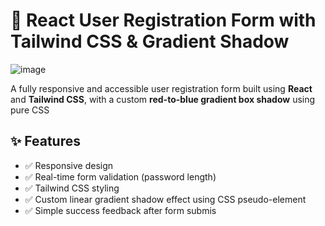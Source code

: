 # 🚀 React User Registration Form with Tailwind CSS & Gradient Shadow
![image](https://github.com/user-attachments/assets/7aa3a7df-99dd-4c6a-927c-3919d32a8321)

A fully responsive and accessible user registration form built using **React** and **Tailwind CSS**, with a custom **red-to-blue gradient box shadow** using pure CSS
## ✨ Features

- ✅ Responsive design
- ✅ Real-time form validation (password length)
- ✅ Tailwind CSS styling
- ✅ Custom linear gradient shadow effect using CSS pseudo-element
- ✅ Simple success feedback after form submis
